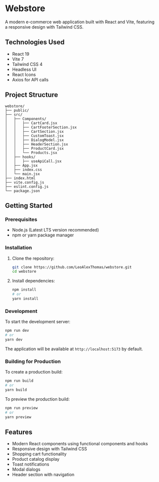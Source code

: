# Webstore

A modern e-commerce web application built with React and Vite, featuring a responsive design with Tailwind CSS.

## Technologies Used

- React 19
- Vite 7
- Tailwind CSS 4
- Headless UI
- React Icons
- Axios for API calls

## Project Structure

```
webstore/
├── public/
├── src/
│   ├── Components/
│   │   ├── CartCard.jsx
│   │   ├── CartFooterSection.jsx
│   │   ├── CartSection.jsx
│   │   ├── CustomToast.jsx
│   │   ├── DialogModel.jsx
│   │   ├── HeaderSection.jsx
│   │   ├── ProductCard.jsx
│   │   └── Products.jsx
│   ├── hooks/
│   │   ├── useApiCall.jsx
│   ├── App.jsx
│   ├── index.css
│   └── main.jsx
├── index.html
├── vite.config.js
├── eslint.config.js
└── package.json
```

## Getting Started

### Prerequisites

- Node.js (Latest LTS version recommended)
- npm or yarn package manager

### Installation

1. Clone the repository:

   ```bash
   git clone https://github.com/LeoAlexThomas/webstore.git
   cd webstore
   ```

2. Install dependencies:
   ```bash
   npm install
   # or
   yarn install
   ```

### Development

To start the development server:

```bash
npm run dev
# or
yarn dev
```

The application will be available at `http://localhost:5173` by default.

### Building for Production

To create a production build:

```bash
npm run build
# or
yarn build
```

To preview the production build:

```bash
npm run preview
# or
yarn preview
```

## Features

- Modern React components using functional components and hooks
- Responsive design with Tailwind CSS
- Shopping cart functionality
- Product catalog display
- Toast notifications
- Modal dialogs
- Header section with navigation
